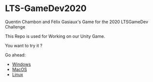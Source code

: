 # LTS-GameDev2020
Quentin Chambon and Félix Gasiaux's Game for the 2020 LTSGameDev Challenge

This Repo is used for Working on our Unity Game.

You want to try it ?

Go ahead:

* [Windows](http://www.dropwizard.io/1.0.2/docs/)
* [MacOS](https://maven.apache.org/) 
* [Linux](https://github.com/felixgasiaux/LTS-GameDev2020/tree/master/Games/Linux)

